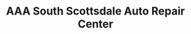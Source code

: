 ---
title: "AAA South Scottsdale Auto Repair Center"
url: /scottsdale/aaa-south-scottsdale-auto-repair-center/
shop: Autowerkstatt
---